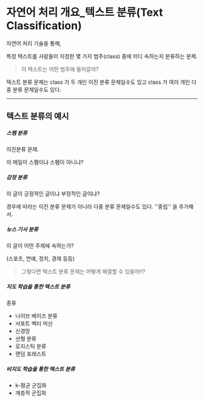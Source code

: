 # 자연어 처리 개요_텍스트 분류(Text Classification)



자연어 처리 기술을 통해,

특정 텍스트를 사람들이 지정한 몇 가지 범주(class) 중에 어디 속하는지 분류하는 문제.



> 이 텍스트는 어떤 범주에 들어갈까?



텍스트 분류 문제는 class 가 두 개인 이진 분류 문제일수도 있고 class 가 여러 개인 다중 분류 문제일수도 있다.



<hr>

## 텍스트 분류의 예시



##### 스팸 분류



이진분류 문제.

이 메일이 스팸이냐 스팸이 아니냐?



##### 감정 분류



이 글이 긍정적인 글이냐 부정적인 글이냐?

경우에 따라는 이진 분류 문제가 아니라 다중 분류 문제일수도 있다. ''중립'' 을 추가해서.



##### 뉴스 기사 분류



이 글이 어떤 주제에 속하는가?

(스포츠, 연예, 정치, 경제 등등)



> 그렇다면 텍스트 분류 문제는 어떻게 해결할 수 있을까!!?



##### 지도 학습을 통한 텍스트 분류



종류



- 나이브 베이즈 분류
- 서포트 벡터 머신
- 신경망
- 선형 분류
- 로지스틱 분류
- 랜덤 포레스트



##### 비지도 학습을 통한 텍스트 분류



- k-평균 군집화
- 계층적 군집화











